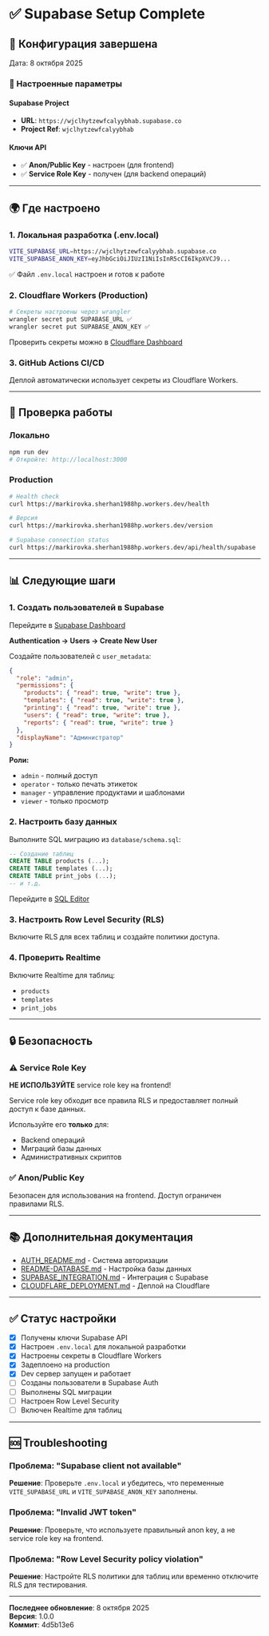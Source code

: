 # ✅ Supabase Setup Complete

## 📝 Конфигурация завершена

Дата: 8 октября 2025

### 🔐 Настроенные параметры

#### Supabase Project

- **URL**: `https://wjclhytzewfcalyybhab.supabase.co`
- **Project Ref**: `wjclhytzewfcalyybhab`

#### Ключи API

- ✅ **Anon/Public Key** - настроен (для frontend)
- ✅ **Service Role Key** - получен (для backend операций)

---

## 🌍 Где настроено

### 1. Локальная разработка (.env.local)

```bash
VITE_SUPABASE_URL=https://wjclhytzewfcalyybhab.supabase.co
VITE_SUPABASE_ANON_KEY=eyJhbGciOiJIUzI1NiIsInR5cCI6IkpXVCJ9...
```

✅ Файл `.env.local` настроен и готов к работе

### 2. Cloudflare Workers (Production)

```bash
# Секреты настроены через wrangler
wrangler secret put SUPABASE_URL ✅
wrangler secret put SUPABASE_ANON_KEY ✅
```

Проверить секреты можно в
[Cloudflare Dashboard](https://dash.cloudflare.com/704015f3ab3baf13d815b254aee29972/workers/services/view/markirovka/production/settings)

### 3. GitHub Actions CI/CD

Деплой автоматически использует секреты из Cloudflare Workers.

---

## 🚀 Проверка работы

### Локально

```bash
npm run dev
# Откройте: http://localhost:3000
```

### Production

```bash
# Health check
curl https://markirovka.sherhan1988hp.workers.dev/health

# Версия
curl https://markirovka.sherhan1988hp.workers.dev/version

# Supabase connection status
curl https://markirovka.sherhan1988hp.workers.dev/api/health/supabase
```

---

## 📊 Следующие шаги

### 1. Создать пользователей в Supabase

Перейдите в
[Supabase Dashboard](https://supabase.com/dashboard/project/wjclhytzewfcalyybhab/auth/users)

**Authentication → Users → Create New User**

Создайте пользователей с `user_metadata`:

```json
{
  "role": "admin",
  "permissions": {
    "products": { "read": true, "write": true },
    "templates": { "read": true, "write": true },
    "printing": { "read": true, "write": true },
    "users": { "read": true, "write": true },
    "reports": { "read": true, "write": true }
  },
  "displayName": "Администратор"
}
```

**Роли:**

- `admin` - полный доступ
- `operator` - только печать этикеток
- `manager` - управление продуктами и шаблонами
- `viewer` - только просмотр

### 2. Настроить базу данных

Выполните SQL миграцию из `database/schema.sql`:

```sql
-- Создание таблиц
CREATE TABLE products (...);
CREATE TABLE templates (...);
CREATE TABLE print_jobs (...);
-- и т.д.
```

Перейдите в [SQL Editor](https://supabase.com/dashboard/project/wjclhytzewfcalyybhab/sql/new)

### 3. Настроить Row Level Security (RLS)

Включите RLS для всех таблиц и создайте политики доступа.

### 4. Проверить Realtime

Включите Realtime для таблиц:

- `products`
- `templates`
- `print_jobs`

---

## 🔒 Безопасность

### ⚠️ Service Role Key

**НЕ ИСПОЛЬЗУЙТЕ** service role key на frontend!

Service role key обходит все правила RLS и предоставляет полный доступ к базе данных.

Используйте его **только** для:

- Backend операций
- Миграций базы данных
- Административных скриптов

### ✅ Anon/Public Key

Безопасен для использования на frontend. Доступ ограничен правилами RLS.

---

## 📚 Дополнительная документация

- [AUTH_README.md](./AUTH_README.md) - Система авторизации
- [README-DATABASE.md](./README-DATABASE.md) - Настройка базы данных
- [SUPABASE_INTEGRATION.md](./SUPABASE_INTEGRATION.md) - Интеграция с Supabase
- [CLOUDFLARE_DEPLOYMENT.md](./CLOUDFLARE_DEPLOYMENT.md) - Деплой на Cloudflare

---

## ✅ Статус настройки

- [x] Получены ключи Supabase API
- [x] Настроен `.env.local` для локальной разработки
- [x] Настроены секреты в Cloudflare Workers
- [x] Задеплоено на production
- [x] Dev сервер запущен и работает
- [ ] Созданы пользователи в Supabase Auth
- [ ] Выполнены SQL миграции
- [ ] Настроен Row Level Security
- [ ] Включен Realtime для таблиц

---

## 🆘 Troubleshooting

### Проблема: "Supabase client not available"

**Решение**: Проверьте `.env.local` и убедитесь, что переменные `VITE_SUPABASE_URL` и
`VITE_SUPABASE_ANON_KEY` заполнены.

### Проблема: "Invalid JWT token"

**Решение**: Проверьте, что используете правильный anon key, а не service role key на frontend.

### Проблема: "Row Level Security policy violation"

**Решение**: Настройте RLS политики для таблиц или временно отключите RLS для тестирования.

---

**Последнее обновление**: 8 октября 2025  
**Версия**: 1.0.0  
**Коммит**: 4d5b13e6
